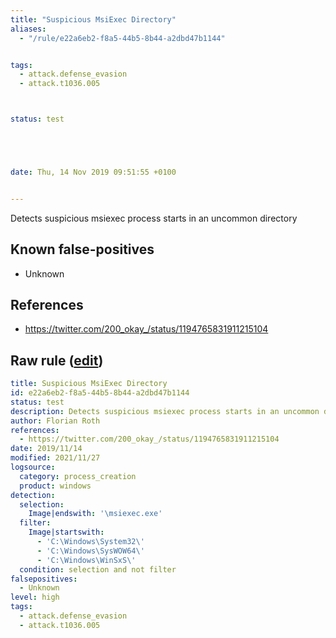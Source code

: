 ```yaml
---
title: "Suspicious MsiExec Directory"
aliases:
  - "/rule/e22a6eb2-f8a5-44b5-8b44-a2dbd47b1144"


tags:
  - attack.defense_evasion
  - attack.t1036.005



status: test





date: Thu, 14 Nov 2019 09:51:55 +0100


---
```


Detects suspicious msiexec process starts in an uncommon directory

<!--more-->


## Known false-positives

* Unknown



## References

* https://twitter.com/200_okay_/status/1194765831911215104


## Raw rule ([edit](https://github.com/SigmaHQ/sigma/edit/master/rules/windows/process_creation/proc_creation_win_susp_msiexec_cwd.yml))
```yaml
title: Suspicious MsiExec Directory
id: e22a6eb2-f8a5-44b5-8b44-a2dbd47b1144
status: test
description: Detects suspicious msiexec process starts in an uncommon directory
author: Florian Roth
references:
  - https://twitter.com/200_okay_/status/1194765831911215104
date: 2019/11/14
modified: 2021/11/27
logsource:
  category: process_creation
  product: windows
detection:
  selection:
    Image|endswith: '\msiexec.exe'
  filter:
    Image|startswith:
      - 'C:\Windows\System32\'
      - 'C:\Windows\SysWOW64\'
      - 'C:\Windows\WinSxS\'
  condition: selection and not filter
falsepositives:
  - Unknown
level: high
tags:
  - attack.defense_evasion
  - attack.t1036.005

```
